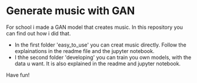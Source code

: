 # Generate music with GAN

For school i made a GAN model that creates music. In this repository you can find out how i did that.

- In the first folder 'easy_to_use' you can creat music directly. Follow the explainations in the readme file and the jupyter notebook.
- I thhe second folder 'developing' you can train you own models, with the data u want. It is also explained in the readme and jupyter notebook.

Have fun!
